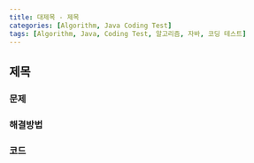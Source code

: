 ```yaml
---
title: 대제목 - 제목
categories: [Algorithm, Java Coding Test]
tags: [Algorithm, Java, Coding Test, 알고리즘, 자바, 코딩 테스트]
---
```


## 제목 


### 문제


### 해결방법


### 코드
